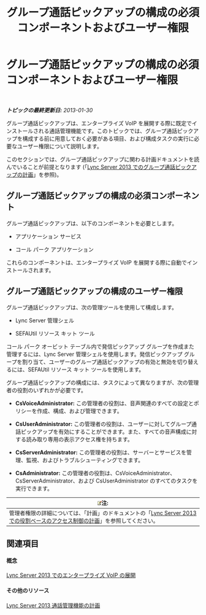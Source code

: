 ﻿---
title: グループ通話ピックアップの構成の必須コンポーネントおよびユーザー権限
TOCTitle: グループ通話ピックアップの構成の必須コンポーネントおよびユーザー権限
ms:assetid: 8757b1d3-751d-49c3-b1b8-b678f663f18e
ms:mtpsurl: https://technet.microsoft.com/ja-jp/library/JJ945641(v=OCS.15)
ms:contentKeyID: 52056645
ms.date: 05/19/2016
mtps_version: v=OCS.15
ms.translationtype: HT
---

# グループ通話ピックアップの構成の必須コンポーネントおよびユーザー権限

 

_**トピックの最終更新日:** 2013-01-30_

グループ通話ピックアップは、エンタープライズ VoIP を展開する際に既定でインストールされる通話管理機能です。このトピックでは、グループ通話ピックアップを構成する前に用意しておく必要がある項目、および構成タスクの実行に必要なユーザー権限について説明します。

このセクションでは、グループ通話ピックアップに関わる計画ドキュメントを読んでいることが前提となります (「[Lync Server 2013 でのグループ通話ピックアップの計画](lync-server-2013-planning-for-group-call-pickup.md)」を参照)。

## グループ通話ピックアップの構成の必須コンポーネント

グループ通話ピックアップは、以下のコンポーネントを必要とします。

  - アプリケーション サービス

  - コール パーク アプリケーション

これらのコンポーネントは、エンタープライズ VoIP を展開する際に自動でインストールされます。

## グループ通話ピックアップの構成のユーザー権限

グループ通話ピックアップは、次の管理ツールを使用して構成します。

  - Lync Server 管理シェル

  - SEFAUtil リソース キット ツール

コール パーク オービット テーブル内で発信ピックアップ グループを作成また管理するには、Lync Server 管理シェルを使用します。発信ピックアップ グループを割り当て、ユーザーのグループ通話ピックアップの有効と無効を切り替えるには、SEFAUtil リソース キット ツールを使用します。

グループ通話ピックアップの構成には、タスクによって異なりますが、次の管理者の役割のいずれかが必要です。

  - **CsVoiceAdministrator:** この管理者の役割は、音声関連のすべての設定とポリシーを作成、構成、および管理できます。

  - **CsUserAdministrator:** この管理者の役割は、ユーザーに対してグループ通話ピックアップを有効にすることができます。また、すべての音声構成に対する読み取り専用の表示アクセス権を持ちます。

  - **CsServerAdministrator:** この管理者の役割は、サーバーとサービスを管理、監視、およびトラブルシューティングできます。

  - **CsAdministrator:** この管理者の役割は、CsVoiceAdministrator、CsServerAdministrator、および CsUserAdministrator のすべてのタスクを実行できます。

<table>
<thead>
<tr class="header">
<th><img src="images/Gg412781.note(OCS.15).gif" title="note" alt="note" />注:</th>
</tr>
</thead>
<tbody>
<tr class="odd">
<td>管理者権限の詳細については、「計画」のドキュメントの「<a href="lync-server-2013-planning-for-role-based-access-control.md">Lync Server 2013 での役割ベースのアクセス制御の計画</a>」を参照してください。</td>
</tr>
</tbody>
</table>


## 関連項目

#### 概念

[Lync Server 2013 でのエンタープライズ VoIP の展開](lync-server-2013-deploying-enterprise-voice.md)  

#### その他のリソース

[Lync Server 2013 通話管理機能の計画](lync-server-2013-planning-for-call-management-features.md)

